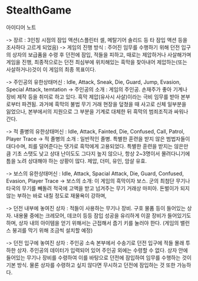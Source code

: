 # StealthGame


아이디어 노트

-> 장르 : 3인칭 시점의 잠입 액션(스플린터 셀, 메탈기어 솔리드 등 타 잠입 액션 등을 조사하다 고르게 되었음)
-> 게임의 진행 방식 : 주어진 임무를 수행하기 위해 던전 입구의 상자의 보급품을 수령 후 던전에 잠입, 적들을 피하고, 때로는 제압하거나 사살해가며 게임을 진행, 
   최종적으로는 던전 최심부에 위치해있는 흑막을 찾아내어 제압하는(또는 사살하거나)것이 이 게임의 최종 목표이다.

-> 주인공의 유한상태머신 : Idle, Attack, Sneak, Die, Guard, Jump, Evasion, Special Attack, temtation
-> 주인공의 소개 : 게임의 주인공. 손재주가 좋아 기계나 장비 제작 등을 취미로 하고 있다. 흑막 제압(유사시 사살)이라는 극비 임무를 받아 본부로부터 파견됨.
   과거에 흑막의 불법 무기 거래 현장을 덮쳤을 때 사고로 신체 일부분을 잃었으나, 본부에서의 지원으로 그 부분을 기계로 대체한 뒤 흑막의 범죄조직과 싸워나간다.
   
-> 적 졸병의 유한상태머신 : Idle, Attack, Fainted, Die, Confused, Call, Patrol, Player Trace
-> 적 졸병의 소개 : 일반적인 졸병. 특별한 훈련을 받지 않은 범법자들이 대다수며, 죄를 덜어준다는 댓가로 흑막에게 고용되었다. 
   특별한 훈련을 받지는 않은만큼 기초 스탯도 낮고 상대 난이도도 그다지 높지 않으나, 항상 2~3명이서 몰려다니기에 틈을 노려 상대해야 하는 상황이 많다. 제압, 더미, 유인, 암살 유효.
   
-> 보스의 유한상태머신 : Idle, Attack, Spacial Attack, Die, Guard, Confused, Evasion, Player Trace
-> 보스의 소개: 이 게임의 흑막이자 보스. 군의 최첨단 무기나 타국의 무기를 빼돌려 적국에 고액을 받고 넘겨주는 무기 거래상 마피아.
   돈벌이가 되지 않는 부하는 바로 내칠 정도로 재물욕이 강하며, 

-> 던전 내부에 놓여진 상자 : 적들이 사용하는 무기나 장비. 구호 물품 등이 들어있는 상자. 내용물 중에는 크레모어, 데코이 등등 잠입 성공을 유리하게 이끌 장비가 들어있기도 하며,
   상자 내의 아이템을 얻기 위해서는 근접해서 줍기 키를 눌러야 한다. (게임의 밸런스 붕괴를 막기 위해 조금씩 설치할 예정)
   
-> 던전 입구에 놓여진 상자 : 주인공 소속 본부에서 수송기로 던전 입구에 적들 몰래 투하한 상자. 주인공의 데이터가 입력되어 있어 주인공 외에는 수령할 수 없다.
   상자 안에 들어있는 무기나 장비를 수령하여 이를 바탕으로 던전에 잠입하여 임무를 수행하는 것이 기본 방식. 물론 상자를 수령하고 싶지 않다면 무시하고 던전에 잠입하는 것 또한 가능하다.
   
   
   
   
   
   
   
